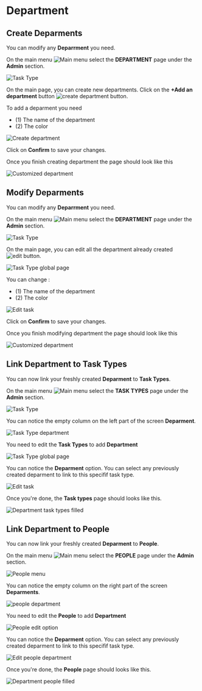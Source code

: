 # Department

## Create Deparments

You can modify any **Deparrment** you need.

On the main menu ![Main menu](../img/getting-started/main_button.png) select the 
**DEPARTMENT** page under the **Admin** section.

![Task Type](../img/getting-started/deparment_menu.png)

On the main page, you can create new departments. Click on the **+Add an department** button
![create department button](../img/getting-started/create_department_button.png).

To add a deparment you need 

- (1) The name of the department
- (2) The color

![Create department](../img/getting-started/create_department_detail.png)

Click on **Confirm** to save your changes.

Once you finish creating department the page should look like this

![Customized department](../img/getting-started/customized_department.png)

## Modify Deparments

You can modify any **Deparrment** you need.

On the main menu ![Main menu](../img/getting-started/main_button.png) select the 
**DEPARTMENT** page under the **Admin** section.

![Task Type](../img/getting-started/deparment_menu.png)

On the main page, you can edit all the department already created 
![edit button](../img/getting-started/edit_button.png).

![Task Type global page](../img/getting-started/department_global.png)

You can change : 

- (1) The name of the department
- (2) The color


![Edit task](../img/getting-started/edit_department.png)

Click on **Confirm** to save your changes.

Once you finish modifying department the page should look like this

![Customized department](../img/getting-started/customized_department.png)


## Link Department to Task Types

You can now link your freshly created **Deparment** to **Task Types**.

On the main menu ![Main menu](../img/getting-started/main_button.png) select the 
**TASK TYPES** page under the **Admin** section.

![Task Type](../img/getting-started/menu_tasktype.png)


You can notice the empty column on the left part of the screen **Deparment**.

![Task Type department](../img/getting-started/tasktype_department_empty.png)

You need to edit the **Task Types** to add **Department**

![Task Type global page](../img/getting-started/task_type_global_edit.png)

You can notice the **Deparment** option. You can select any previously created deparment to link to this specifif task type.

![Edit task](../img/getting-started/edit_task_deparment.png)


Once you're done, the **Task types** page should looks like this.

![Department task types filled](../img/getting-started/Task_deparment_filled.png)


## Link Department to People

You can now link your freshly created **Deparment** to **People**.

On the main menu ![Main menu](../img/getting-started/main_button.png) select the 
**PEOPLE** page under the **Admin** section.

![People menu](../img/getting-started/main_menu_people.png)


You can notice the empty column on the right part of the screen **Deparments**.

![people department](../img/getting-started/people_department_empty.png)

You need to edit the **People** to add **Department**

![People edit option](../img/getting-started/people_edit.png)

You can notice the **Deparment** option. You can select any previously created deparment to link to this specifif task type.

![Edit people department](../img/getting-started/people_edit_department.png)


Once you're done, the **People** page should looks like this.

![Department people filled](../img/getting-started/people_department_filled.png)